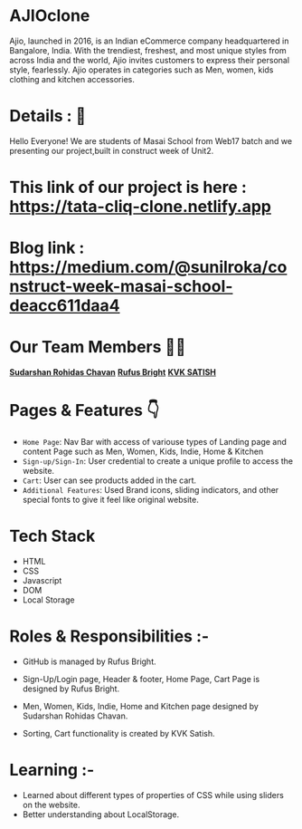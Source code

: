 # AJIOclone

Ajio, launched in 2016, is an Indian eCommerce company headquartered in Bangalore, India. With the trendiest, freshest, and most unique styles from across India and the world, 
Ajio invites customers to express their personal style, fearlessly. Ajio operates in categories such as Men, women, kids clothing and kitchen accessories.

# Details : 🔭
Hello Everyone!
We are students of Masai School from Web17 batch and we presenting our project,built in construct week of Unit2.

# This link of our project is here : https://tata-cliq-clone.netlify.app
 
# Blog link : https://medium.com/@sunilroka/construct-week-masai-school-deacc611daa4

# Our Team Members 👨‍💻
**[Sudarshan Rohidas Chavan](https://github.com/Akshit3010)**
**[Rufus Bright](https://github.com/krashoka)**
**[KVK SATISH](https://github.com/premsg1610)**



# Pages & Features 👇

- `Home Page`: Nav Bar with access of variouse types of Landing page and content Page such as Men, Women, Kids, Indie, Home & Kitchen
- `Sign-up/Sign-In`: User credential to create a unique profile to access the website.
- `Cart`: User can see products added in the cart.
- `Additional Features`: Used Brand icons, sliding indicators, and other special fonts to give it feel like original website.

# Tech Stack

 * HTML
 * CSS
 * Javascript
 * DOM
 * Local Storage

# Roles & Responsibilities :-

- GitHub is managed by Rufus Bright.

- Sign-Up/Login page, Header & footer, Home Page, Cart Page is designed by Rufus Bright.

- Men, Women, Kids, Indie, Home and Kitchen page designed by Sudarshan Rohidas Chavan.

* Sorting, Cart functionality is created by KVK Satish.

# Learning :-
* Learned about different types of properties of CSS while using sliders on the website.
* Better understanding about LocalStorage.


